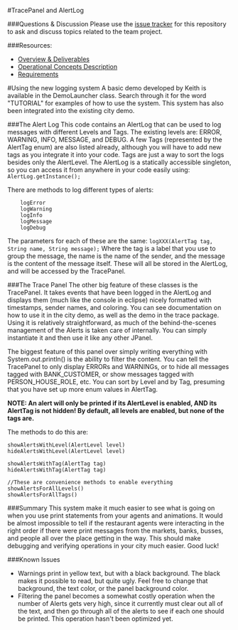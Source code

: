 #TracePanel and AlertLog

###Questions & Discussion
Please use the [issue tracker](https://github.com/usc-csci201-fall2013/simcity201/issues) for this repository to ask and discuss topics related to the team project.

###Resources:
  + [Overview & Deliverables](http://www-scf.usc.edu/~csci201/team/)
  + [Operational Concepts Description](http://www-scf.usc.edu/~csci201/team/operational-concepts-description.html)
  + [Requirements](http://www-scf.usc.edu/~csci201/team/simcity201.html)
  

#Using the new logging system
A basic demo developed by Keith is available in the DemoLauncher class.  Search through it for the word "TUTORIAL" for examples of how to use the system.
This system has also been integrated into the existing city demo.

###The Alert Log
This code contains an AlertLog that can be used to log messages with different Levels and Tags.  The existing levels are: ERROR, WARNING, INFO, MESSAGE, and DEBUG.  A few Tags (represented by the AlertTag enum) are also listed already, although you will have to add new tags as you integrate it into your code.  Tags are just a way to sort the logs besides only the AlertLevel.  The AlertLog is a statically accessible singleton, so you can access it from anywhere in your code easily using:
``` AlertLog.getInstance(); ```
    
There are methods to log different types of alerts:

```
    logError
    logWarning
    logInfo
    logMessage
    logDebug
```

The parameters for each of these are the same: 
```logXXX(AlertTag tag, String name, String message);```
Where the tag is a label that you use to group the message, the name is the name of the sender, and the message is the content of the message itself.  These will all be stored in the AlertLog, and will be accessed by the TracePanel.

###The Trace Panel
The other big feature of these classes is the TracePanel.  It takes events that have been logged in the AlertLog and displays them (much like the console in eclipse) nicely formatted with timestamps, sender names, and coloring.  You can see documentation on how to use it in the city demo, as well as the demo in the trace package.  Using it is relatively straightforward, as much of the behind-the-scenes management of the Alerts is taken care of internally.  You can simply instantiate it and then use it like any other JPanel.

The biggest feature of this panel over simply writing everything with System.out.println() is the ability to filter the content.  You can tell the TracePanel to only display ERRORs and WARNINGs, or to hide all messages tagged with BANK\_CUSTOMER, or show messages tagged with PERSON\_HOUSE\_ROLE, etc.  You can sort by Level and by Tag, presuming that you have set up more enum values in AlertTag.  

**NOTE: An alert will only be printed if its AlertLevel is enabled, AND its AlertTag is not hidden!  By default, all levels are enabled, but none of the tags are.**

The methods to do this are:

    showAlertsWithLevel(AlertLevel level)
    hideAlertsWithLevel(AlertLevel level)
    
    showAlertsWithTag(AlertTag tag)
    hideAlertsWithTag(AlertTag tag)
    
    //These are convenience methods to enable everything
    showAlertsForAllLevels()
    showAlertsForAllTags()
    
###Summary
This system make it much easier to see what is going on when you use print statements from your agents and animations.  It would be almost impossible to tell if the restaurant agents were interacting in the right order if there were print messages from the markets, banks, busses, and people all over the place getting in the way.  This should make debugging and verifying operations in your city much easier.  Good luck!


###Known Issues
 + Warnings print in yellow text, but with a black background.  The black makes it possible to read, but quite ugly.  Feel free to change that background, the text color, or the panel background color.
 + Filtering the panel becomes a somewhat costly operation when the number of Alerts gets very high, since it currently must clear out all of the text, and then go through all of the alerts to see if each one should be printed.  This operation hasn't been optimized yet.